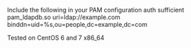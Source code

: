 Include the following in your PAM configuration
    auth        sufficient    pam_ldapdb.so uri=ldap://example.com binddn=uid=%s,ou=people,dc=example,dc=com

Tested on CentOS 6 and 7 x86_64
